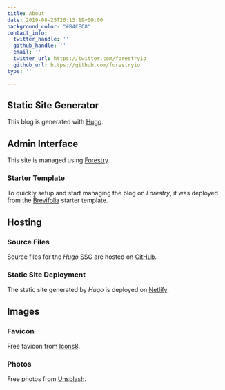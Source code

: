 ```yaml
---
title: About
date: 2019-08-25T20:13:19+00:00
background_color: "#B4CEC8"
contact_info:
  twitter_handle: ''
  github_handle: ''
  email: ''
  twitter_url: https://twitter.com/forestryio
  github_url: https://github.com/forestryio
type: ''

---
```

## Static Site Generator

This blog is generated with [Hugo](https://gohugo.io/ "fastest static site generator").

## Admin Interface

This site is managed using [Forestry](https://forestry.io/ "A static CMS that commits").

### Starter Template

To quickly setup and start managing the blog on _Forestry_, it was deployed from the [Brevifolia](https://github.com/kendallstrautman/brevifolia-hugo-forestry "start Hugo blog on Forestry CMS") starter template. 

## Hosting

### Source Files

Source files for the _Hugo_ SSG are hosted on [GitHub](https://github.com/ "code development platform").

### Static Site Deployment

The static site generated by _Hugo_ is deployed on [Netlify](https://www.netlify.com/ "static site deployment").

## Images

### Favicon

Free favicon from [Icons8](https://icons8.com/ "free icons").

### Photos

Free photos from [Unsplash](https://unsplash.com/ "free photos").